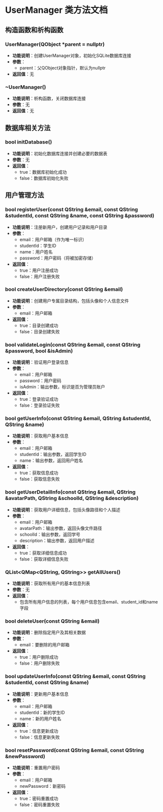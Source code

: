 # UserManager 类方法文档

## 构造函数和析构函数

### UserManager(QObject *parent = nullptr)
- **功能说明**：创建UserManager对象，初始化SQLite数据库连接
- **参数**：
  - parent：父QObject对象指针，默认为nullptr
- **返回值**：无

### ~UserManager()
- **功能说明**：析构函数，关闭数据库连接
- **参数**：无
- **返回值**：无

## 数据库相关方法

### bool initDatabase()
- **功能说明**：初始化数据库连接并创建必要的数据表
- **参数**：无
- **返回值**：
  - true：数据库初始化成功
  - false：数据库初始化失败

## 用户管理方法

### bool registerUser(const QString &email, const QString &studentId, const QString &name, const QString &password)
- **功能说明**：注册新用户，创建用户记录和用户目录
- **参数**：
  - email：用户邮箱（作为唯一标识）
  - studentId：学生ID
  - name：用户姓名
  - password：用户密码（将被加密存储）
- **返回值**：
  - true：用户注册成功
  - false：用户注册失败

### bool createUserDirectory(const QString &email)
- **功能说明**：创建用户专属目录结构，包括头像和个人信息文件
- **参数**：
  - email：用户邮箱
- **返回值**：
  - true：目录创建成功
  - false：目录创建失败

### bool validateLogin(const QString &email, const QString &password, bool &isAdmin)
- **功能说明**：验证用户登录信息
- **参数**：
  - email：用户邮箱
  - password：用户密码
  - isAdmin：输出参数，标识是否为管理员账户
- **返回值**：
  - true：登录验证成功
  - false：登录验证失败

### bool getUserInfo(const QString &email, QString &studentId, QString &name)
- **功能说明**：获取用户基本信息
- **参数**：
  - email：用户邮箱
  - studentId：输出参数，返回学生ID
  - name：输出参数，返回用户姓名
- **返回值**：
  - true：获取信息成功
  - false：获取信息失败

### bool getUserDetailInfo(const QString &email, QString &avatarPath, QString &schoolId, QString &description)
- **功能说明**：获取用户详细信息，包括头像路径和个人描述
- **参数**：
  - email：用户邮箱
  - avatarPath：输出参数，返回头像文件路径
  - schoolId：输出参数，返回学号
  - description：输出参数，返回用户描述
- **返回值**：
  - true：获取详细信息成功
  - false：获取详细信息失败

### QList<QMap<QString, QString>> getAllUsers()
- **功能说明**：获取所有用户的基本信息列表
- **参数**：无
- **返回值**：
  - 包含所有用户信息的列表，每个用户信息包含email、student_id和name字段

### bool deleteUser(const QString &email)
- **功能说明**：删除指定用户及其相关数据
- **参数**：
  - email：要删除的用户邮箱
- **返回值**：
  - true：用户删除成功
  - false：用户删除失败

### bool updateUserInfo(const QString &email, const QString &studentId, const QString &name)
- **功能说明**：更新用户基本信息
- **参数**：
  - email：用户邮箱
  - studentId：新的学生ID
  - name：新的用户姓名
- **返回值**：
  - true：信息更新成功
  - false：信息更新失败

### bool resetPassword(const QString &email, const QString &newPassword)
- **功能说明**：重置用户密码
- **参数**：
  - email：用户邮箱
  - newPassword：新密码
- **返回值**：
  - true：密码重置成功
  - false：密码重置失败